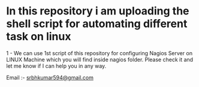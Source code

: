 # In this repository i am uploading the shell script for automating different task on linux


1 - We can use 1st script of this repository for configuring Nagios Server on LINUX Machine which you will find inside 
    nagios folder. Please check it and let me know if I can help you in any way.





Email :- srbhkumar594@gmail.com

